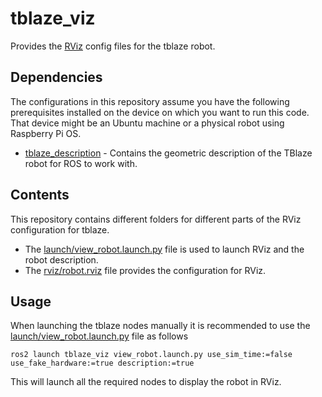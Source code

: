 # tblaze_viz

Provides the [RViz](http://wiki.ros.org/rviz) config files for the tblaze robot.

## Dependencies

The configurations in this repository assume you have the following prerequisites installed on the
device on which you want to run this code. That device might be an Ubuntu machine or a physical
robot using Raspberry Pi OS.

* [tblaze_description](https://github.com/pvandervelde/tblaze_description) - Contains the geometric
  description of the TBlaze robot for ROS to work with.

## Contents

This repository contains different folders for different parts of the RViz configuration for
tblaze.

* The [launch/view_robot.launch.py](launch/view_robot.launch.py) file is used to launch RViz and
  the robot description.
* The [rviz/robot.rviz](rviz/robot.rviz) file provides the configuration for RViz.

## Usage

When launching the tblaze nodes manually it is recommended to use the
[launch/view_robot.launch.py](launch/view_robot.launch.py) file as follows

    ros2 launch tblaze_viz view_robot.launch.py use_sim_time:=false use_fake_hardware:=true description:=true

This will launch all the required nodes to display the robot in RViz.
